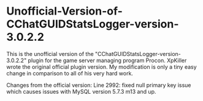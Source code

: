 # Unofficial-Version-of-CChatGUIDStatsLogger-version-3.0.2.2

This is the unofficial version of the "CChatGUIDStatsLogger-version-3.0.2.2" plugin for the game server managing program Procon.  XpKiller wrote the original official plugin version.  My modification is only a tiny easy change in comparison to all of his very hard work.

Changes from the official version:
Line 2992:  fixed null primary key issue which causes issues with MySQL version 5.7.3 m13 and up.
